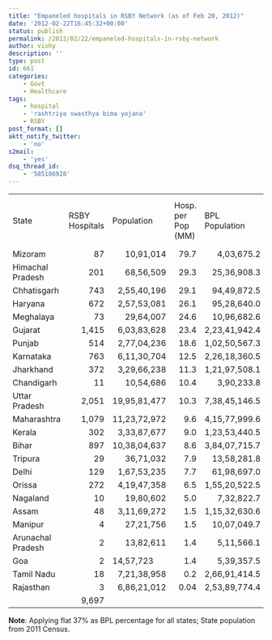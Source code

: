 ```yaml
---
title: "Empaneled hospitals in RSBY Network (as of Feb 20, 2012)"
date: '2012-02-22T16:45:32+00:00'
status: publish
permalink: /2012/02/22/empaneled-hospitals-in-rsby-network
author: vishy
description: ''
type: post
id: 661
categories:
    - Govt
    - Healthcare
tags:
    - hospital
    - 'rashtriya swasthya bima yojana'
    - RSBY
post_format: []
aktt_notify_twitter:
    - 'no'
s2mail:
    - 'yes'
dsq_thread_id:
    - '585186928'
---
```

<table border="0" cellpadding="0" cellspacing="0" width="519"><colgroup><col width="124"></col><col width="66"></col><col width="82"></col><col width="70"></col><col width="86"></col><col width="91"></col></colgroup><tbody><tr><td height="40" width="124">State</td><td width="66">RSBY Hospitals</td><td width="82">Population</td><td width="70">Hosp. per Pop (MM)</td><td width="86">BPL Population</td><td width="91">Hosp. per BPL Pop (MM)</td></tr><tr><td height="20">Mizoram</td><td align="right">87</td><td align="right">10,91,014</td><td align="right">79.7</td><td align="right">4,03,675.2</td><td align="right">215.5</td></tr><tr><td height="20">Himachal Pradesh</td><td align="right">201</td><td align="right">68,56,509</td><td align="right">29.3</td><td align="right">25,36,908.3</td><td align="right">79.2</td></tr><tr><td height="20">Chhatisgarh</td><td align="right">743</td><td align="right">2,55,40,196</td><td align="right">29.1</td><td align="right">94,49,872.5</td><td align="right">78.6</td></tr><tr><td height="20">Haryana</td><td align="right">672</td><td align="right">2,57,53,081</td><td align="right">26.1</td><td align="right">95,28,640.0</td><td align="right">70.5</td></tr><tr><td height="20">Meghalaya</td><td align="right">73</td><td align="right">29,64,007</td><td align="right">24.6</td><td align="right">10,96,682.6</td><td align="right">66.6</td></tr><tr><td height="21">Gujarat</td><td align="right">1,415</td><td align="right">6,03,83,628</td><td align="right">23.4</td><td align="right">2,23,41,942.4</td><td align="right">63.3</td></tr><tr><td height="21">Punjab</td><td align="right">514</td><td align="right">2,77,04,236</td><td align="right">18.6</td><td align="right">1,02,50,567.3</td><td align="right">50.1</td></tr><tr><td height="20">Karnataka</td><td align="right">763</td><td align="right">6,11,30,704</td><td align="right">12.5</td><td align="right">2,26,18,360.5</td><td align="right">33.7</td></tr><tr><td height="20">Jharkhand</td><td align="right">372</td><td align="right">3,29,66,238</td><td align="right">11.3</td><td align="right">1,21,97,508.1</td><td align="right">30.5</td></tr><tr><td height="20">Chandigarh</td><td align="right">11</td><td align="right">10,54,686</td><td align="right">10.4</td><td align="right">3,90,233.8</td><td align="right">28.2</td></tr><tr><td height="20">Uttar Pradesh</td><td align="right">2,051</td><td align="right">19,95,81,477</td><td align="right">10.3</td><td align="right">7,38,45,146.5</td><td align="right">27.8</td></tr><tr><td height="20">Maharashtra</td><td align="right">1,079</td><td align="right">11,23,72,972</td><td align="right">9.6</td><td align="right">4,15,77,999.6</td><td align="right">26.0</td></tr><tr><td height="20">Kerala</td><td align="right">302</td><td align="right">3,33,87,677</td><td align="right">9.0</td><td align="right">1,23,53,440.5</td><td align="right">24.4</td></tr><tr><td height="20">Bihar</td><td align="right">897</td><td align="right">10,38,04,637</td><td align="right">8.6</td><td align="right">3,84,07,715.7</td><td align="right">23.4</td></tr><tr><td height="20">Tripura</td><td align="right">29</td><td align="right">36,71,032</td><td align="right">7.9</td><td align="right">13,58,281.8</td><td align="right">21.4</td></tr><tr><td height="20">Delhi</td><td align="right">129</td><td align="right">1,67,53,235</td><td align="right">7.7</td><td align="right">61,98,697.0</td><td align="right">20.8</td></tr><tr><td height="20">Orissa</td><td align="right">272</td><td align="right">4,19,47,358</td><td align="right">6.5</td><td align="right">1,55,20,522.5</td><td align="right">17.5</td></tr><tr><td height="20">Nagaland</td><td align="right">10</td><td align="right">19,80,602</td><td align="right">5.0</td><td align="right">7,32,822.7</td><td align="right">13.6</td></tr><tr><td height="20">Assam</td><td align="right">48</td><td align="right">3,11,69,272</td><td align="right">1.5</td><td align="right">1,15,32,630.6</td><td align="right">4.2</td></tr><tr><td height="20">Manipur</td><td align="right">4</td><td align="right">27,21,756</td><td align="right">1.5</td><td align="right">10,07,049.7</td><td align="right">4.0</td></tr><tr><td height="20">Arunachal Pradesh</td><td align="right">2</td><td align="right">13,82,611</td><td align="right">1.4</td><td align="right">5,11,566.1</td><td align="right">3.9</td></tr><tr><td height="20">Goa</td><td align="right">2</td><td width="82">14,57,723</td><td align="right">1.4</td><td align="right">5,39,357.5</td><td align="right">3.7</td></tr><tr><td height="20">Tamil Nadu</td><td align="right">18</td><td align="right">7,21,38,958</td><td align="right">0.2</td><td align="right">2,66,91,414.5</td><td align="right">0.7</td></tr><tr><td height="20">Rajasthan</td><td align="right">3</td><td align="right">6,86,21,012</td><td align="right">0.04</td><td align="right">2,53,89,774.4</td><td align="right">0.1</td></tr><tr><td height="20"></td><td align="right">9,697</td><td></td><td></td><td></td><td></td></tr></tbody></table>

**Note**: Applying flat 37% as BPL percentage for all states; State population from 2011 Census.